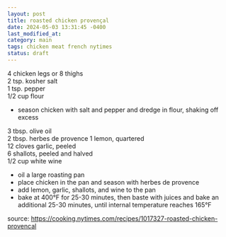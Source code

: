 ```yaml
---
layout: post
title: roasted chicken provençal
date: 2024-05-03 13:31:45 -0400
last_modified_at: 
category: main
tags: chicken meat french nytimes
status: draft
---
```


4 chicken legs or 8 thighs  
2 tsp. kosher salt  
1 tsp. pepper  
1/2 cup flour  
* season chicken with salt and pepper and dredge in flour, shaking off excess

3 tbsp. olive oil  
2 tbsp. herbes de provence
1 lemon, quartered  
12 cloves garlic, peeled  
6 shallots, peeled and halved  
1/2 cup white wine  
* oil a large roasting pan
* place chicken in the pan and season with herbes de provence
* add lemon, garlic, shallots, and wine to the pan
* bake at 400°F for 25-30 minutes, then baste with juices and bake an additional 25-30 minutes,
  until internal temperature reaches 165°F

source: <https://cooking.nytimes.com/recipes/1017327-roasted-chicken-provencal>
